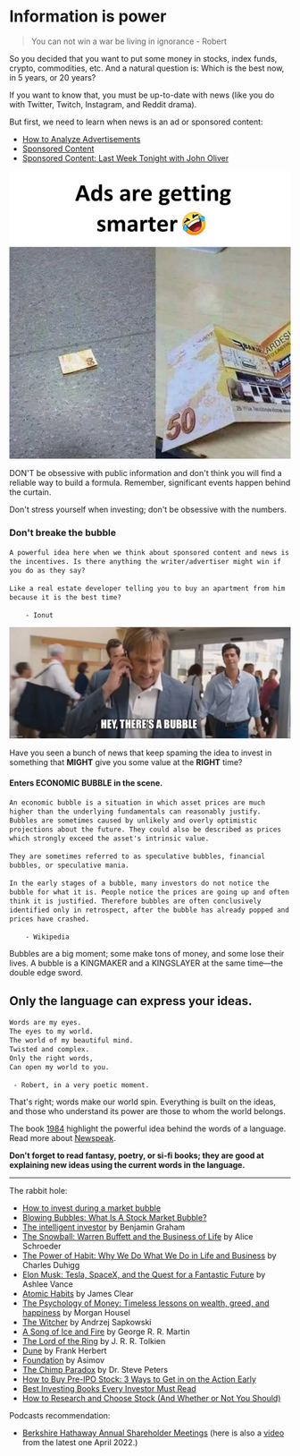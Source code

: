 # Information is power

> You can not win a war be living in ignorance - Robert

So you decided that you want to put some money in stocks, index funds, crypto, commodities, etc. And a natural question is: Which is the best now, in 5 years, or 20 years?

If you want to know that, you must be up-to-date with news (like you do with Twitter, Twitch, Instagram, and Reddit drama).

But first, we need to learn when news is an ad or sponsored content:
- [How to Analyze Advertisements](https://www.youtube.com/watch?v=J6a26ndMGXM)
- [Sponsored Content](https://www.youtube.com/watch?v=f0lgW_mqOy8)
- [Sponsored Content: Last Week Tonight with John Oliver](https://www.youtube.com/watch?v=sIi_QS1tdFM)

![smart ad](../memes/smart-ad.png)

DON'T be obsessive with public information and don't think you will find a reliable way to build a formula. Remember, significant events happen behind the curtain.

Don't stress yourself when investing; don't be obsessive with the numbers.

### Don't breake the bubble

```
A powerful idea here when we think about sponsored content and news is the incentives. Is there anything the writer/advertiser might win if you do as they say?

Like a real estate developer telling you to buy an apartment from him because it is the best time?   

    - Ionut
 ```

![bubble](../memes/bubble.jpeg)

Have you seen a bunch of news that keep spaming the idea to invest in something that **MIGHT** give you some value at the **RIGHT** time?

#### Enters ECONOMIC BUBBLE in the scene.

```
An economic bubble is a situation in which asset prices are much higher than the underlying fundamentals can reasonably justify. Bubbles are sometimes caused by unlikely and overly optimistic projections about the future. They could also be described as prices which strongly exceed the asset's intrinsic value.

They are sometimes referred to as speculative bubbles, financial bubbles, or speculative mania.

In the early stages of a bubble, many investors do not notice the bubble for what it is. People notice the prices are going up and often think it is justified. Therefore bubbles are often conclusively identified only in retrospect, after the bubble has already popped and prices have crashed.

    - Wikipedia
```

Bubbles are a big moment; some make tons of money, and some lose their lives. A bubble is a KINGMAKER and a KINGSLAYER at the same time—the double edge sword.

## Only the language can express your ideas.

```
Words are my eyes.
The eyes to my world.
The world of my beautiful mind.
Twisted and complex.
Only the right words,
Can open my world to you.

 - Robert, in a very poetic moment.
```

That's right; words make our world spin. Everything is built on the ideas, and those who understand its power are those to whom the world belongs.

The book [1984](https://en.wikipedia.org/wiki/Nineteen_Eighty-Four) highlight the powerful idea behind the words of a language. Read more about [Newspeak](https://en.wikipedia.org/wiki/Newspeak).

**Don't forget to read fantasy, poetry, or si-fi books; they are good at explaining new ideas using the current words in the language.**

---

The rabbit hole:

- [How to invest during a market bubble](https://financialpost.com/investing/how-to-invest-during-a-market-bubble)
- [Blowing Bubbles: What Is A Stock Market Bubble?](https://www.forbes.com/advisor/investing/stock-market-bubble/)
- [The intelligent investor](https://www.amazon.com/Intelligent-Investor-Definitive-Investing-Essentials/dp/0060555661/ref=sr_1_4?crid=2GE3X6RT8XZUO&keywords=the+inteligent+investor&qid=1652953715&sprefix=the+intelligent+investor%2Caps%2C190&sr=8-4) by Benjamin Graham
- [The Snowball: Warren Buffett and the Business of Life](https://www.amazon.com/Snowball-Warren-Buffett-Business-Life/dp/0553384619/141-9089874-7772166?psc=1) by Alice Schroeder
- [The Power of Habit: Why We Do What We Do in Life and Business](https://www.amazon.com/The-Power-of-Habit-Charles-Duhigg-audiobook/dp/B007EJSMC8) by Charles Duhigg
- [Elon Musk: Tesla, SpaceX, and the Quest for a Fantastic Future](https://www.amazon.com/Elon-Musk-Ashlee-Vance-audiobook/dp/B00UVY52JO) by Ashlee Vance
- [Atomic Habits](https://www.amazon.com/Atomic-Habits-James-Clear-audiobook/dp/B07RFSSYBH/ref=zg_bs_6512002011_1/141-9089874-7772166?pd_rd_i=B07RFSSYBH&psc=1)
by James Clear
- [The Psychology of Money: Timeless lessons on wealth, greed, and happiness](https://www.amazon.com/Psychology-Money-Timeless-lessons-happiness/dp/0857197681/) by Morgan Housel
- [The Witcher](https://en.wikipedia.org/wiki/The_Witcher) by 	Andrzej Sapkowski
- [A Song of Ice and Fire](https://en.wikipedia.org/wiki/A_Song_of_Ice_and_Fire) by George R. R. Martin
- [The Lord of the Ring](https://en.wikipedia.org/wiki/The_Lord_of_the_Rings) by J. R. R. Tolkien
- [Dune](https://en.wikipedia.org/wiki/Dune_(franchise)) by 	Frank Herbert
- [Foundation](https://www.amazon.com/Foundation-Complete-Books-Trade-Paperback/dp/B09J7X3TQS) by Asimov
- [The Chimp Paradox](https://www.amazon.com/Chimp-Paradox-Management-Program-Confidence/dp/039916359X) by Dr. Steve Peters
- [How to Buy Pre-IPO Stock: 3 Ways to Get in on the Action Early](https://finmasters.com/how-to-buy-pre-ipo-stock/)
- [Best Investing Books Every Investor Must Read](https://finmasters.com/best-investing-books/)
- [How to Research and Choose Stock (And Whether or Not You Should)](https://finmasters.com/research-and-choose-stock/)

Podcasts recommendation:

- [Berkshire Hathaway Annual Shareholder Meetings](https://podcasts.apple.com/ro/podcast/berkshire-hathaway-annual-shareholder-meetings-since/id1445276006)  (here is also a [video](https://www.cnbc.com/video/2022/05/01/watch-warren-buffett-and-charlie-munger-preside-over-full-berkshire-hathaway-annual-meeting.html) from the latest one April 2022.)